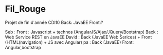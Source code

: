 # Fil_Rouge
Projet de fin d'année CDI10
Back: JavaEE
Front:?

Seb   : Front : Javascript + technos (AngularJS/Ajax/JQuery/Bootstrap) Back : Web Service REST en JavaEE 
David : Back (JavaEE Web Serices) + Front (HTML(navigation) + JS avec Angular)
pa    : Back (JavaEE) Front: Angular,bootstrap
 
